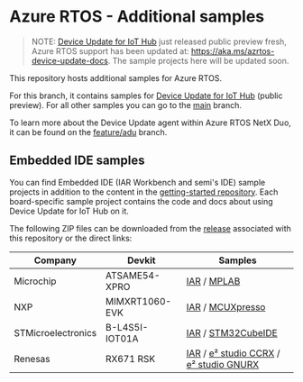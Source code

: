 # Azure RTOS - Additional samples

> NOTE: [Device Update for IoT Hub](https://docs.microsoft.com/azure/iot-hub-device-update/) just released public preview fresh, Azure RTOS support has been updated at: https://aka.ms/azrtos-device-update-docs. The sample projects here will be updated soon.

This repository hosts additional samples for Azure RTOS.

For this branch, it contains samples for [Device Update for IoT Hub](https://docs.microsoft.com/azure/iot-hub-device-update/understand-device-update) (public preview). For all other samples you can go to the [main](https://github.com/azure-rtos/samples) branch.

To learn more about the Device Update agent within Azure RTOS NetX Duo, it can be found on the [feature/adu](https://aka.ms/azrtos-device-update-preview) branch.

## Embedded IDE samples

You can find Embedded IDE (IAR Workbench and semi's IDE) sample projects in addition to the content in the [getting-started repository](https://github.com/azure-rtos/getting-started). Each board-specific sample project contains the code and docs about using Device Update for IoT Hub on it.

The following ZIP files can be downloaded from the [release](https://github.com/azure-rtos/samples/releases) associated with this repository or the direct links:

|Company|Devkit|Samples|
|-|-|-|
| Microchip | ATSAME54-XPRO | [IAR](https://github.com/azure-rtos/samples/releases/download/rel_6.1_adu_beta/Azure_RTOS_6.1_ADU_ATSAME54-XPRO_IAR_Sample_2021_03_02.zip) / [MPLAB](https://github.com/azure-rtos/samples/releases/download/rel_6.1_adu_beta/Azure_RTOS_6.1_ADU_ATSAME54-XPRO_MPLab_Sample_2021_03_02.zip)|
| NXP | MIMXRT1060-EVK| [IAR](https://github.com/azure-rtos/samples/releases/download/rel_6.1_adu_beta/Azure_RTOS_6.1_ADU_MIMXRT1060_IAR_Sample_2021_03_02.zip) / [MCUXpresso](https://github.com/azure-rtos/samples/releases/download/rel_6.1_adu_beta/Azure_RTOS_6.1_ADU_MIMXRT1060_MCUXpresso_Sample_2021_03_02.zip)|
| STMicroelectronics | B-L4S5I-IOT01A | [IAR](https://github.com/azure-rtos/samples/releases/download/rel_6.1_adu_beta/Azure_RTOS_6.1_ADU_STM32L4+-DISCO_IAR_Sample_2021_03_02.zip) / [STM32CubeIDE](https://github.com/azure-rtos/samples/releases/download/rel_6.1_adu_beta/Azure_RTOS_6.1_ADU_STM32L4+-DISCO_STM32CubeIDE_Sample_2021_03_02.zip)|
| Renesas | RX671 RSK | [IAR](https://github.com/azure-rtos/samples/releases/download/rel_6.1_adu_beta/Azure_RTOS_6.1_ADU_Renesas_RX671_RSK_IAR_Samples_2022_03_17.zip) / [e² studio CCRX](https://github.com/azure-rtos/samples/releases/download/rel_6.1_adu_beta/Azure_RTOS_6.1_ADU_Renesas_RX671_RSK_e2studio_ccrx_Samples_2022_03_17.zip) / [e² studio GNURX](https://github.com/azure-rtos/samples/releases/download/rel_6.1_adu_beta/Azure_RTOS_6.1_ADU_Renesas_RX671_RSK_e2studio_gnurx_Sample_2022_03_17.zip)|

